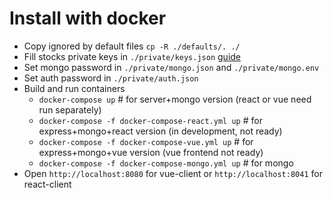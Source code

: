 # Install with docker

- Copy ignored by default files ```cp -R ./defaults/. ./```
- Fill stocks private keys in ```./private/keys.json``` [guide](https://github.com/kupi-network/kupi-terminal/blob/master/KEYS.md)
- Set mongo password in ```./private/mongo.json``` and ```./private/mongo.env```
- Set auth password in ```./private/auth.json```
- Build and run containers
  - ```docker-compose up``` # for server+mongo version (react or vue need run separately)
  - ```docker-compose -f docker-compose-react.yml up``` # for express+mongo+react version (in development, not ready)
  - ```docker-compose -f docker-compose-vue.yml up``` # for express+mongo+vue version (vue frontend not ready)
  - ```docker-compose -f docker-compose-mongo.yml up``` # for mongo
- Open ```http://localhost:8080``` for vue-client or ```http://localhost:8041``` for react-client

